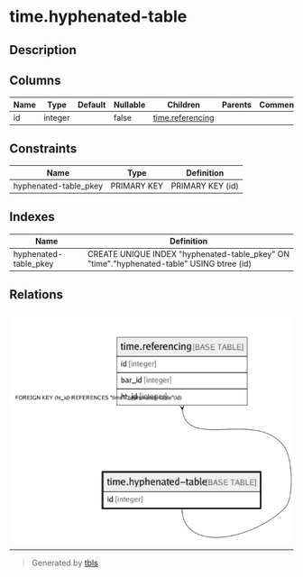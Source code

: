 # time.hyphenated-table

## Description

## Columns

| Name | Type | Default | Nullable | Children | Parents | Comment |
| ---- | ---- | ------- | -------- | -------- | ------- | ------- |
| id | integer |  | false | [time.referencing](time.referencing.md) |  |  |

## Constraints

| Name | Type | Definition |
| ---- | ---- | ---------- |
| hyphenated-table_pkey | PRIMARY KEY | PRIMARY KEY (id) |

## Indexes

| Name | Definition |
| ---- | ---------- |
| hyphenated-table_pkey | CREATE UNIQUE INDEX "hyphenated-table_pkey" ON "time"."hyphenated-table" USING btree (id) |

## Relations

![er](time.hyphenated-table.png)

---

> Generated by [tbls](https://github.com/k1LoW/tbls)
